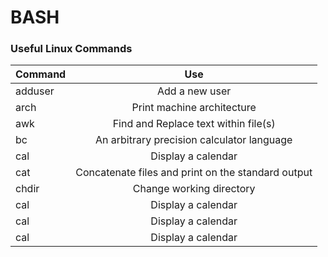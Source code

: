 # BASH

### Useful Linux Commands

|    Command    |      Use      |
| ------------- |:-------------:|
| adduser       | Add a new user |
| arch       | Print machine architecture |
| awk       | Find and Replace text within file(s) |
| bc       | An arbitrary precision calculator language |
| cal       | Display a calendar |
| cat       | Concatenate files and print on the standard output |
| chdir       | Change working directory |
| cal       | Display a calendar |
| cal       | Display a calendar |
| cal       | Display a calendar |
